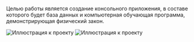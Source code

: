 Целью работы является создание консольного приложения, в составе которого будет база данных и компьютерная обучающая программа, 
демонстрирующая физический закон. 

![Иллюстрация к проекту](https://github.com/jon/coolproject/raw/master/image.png)
![Иллюстрация к проекту](https://github.com/jon/coolproject/raw/master/title.png)
